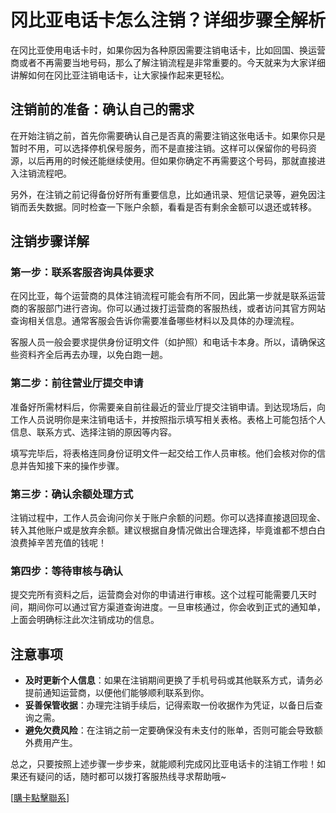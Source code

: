 # 冈比亚电话卡怎么注销？详细步骤全解析

在冈比亚使用电话卡时，如果你因为各种原因需要注销电话卡，比如回国、换运营商或者不再需要当地号码，那么了解注销流程是非常重要的。今天就来为大家详细讲解如何在冈比亚注销电话卡，让大家操作起来更轻松。

## 注销前的准备：确认自己的需求

在开始注销之前，首先你需要确认自己是否真的需要注销这张电话卡。如果你只是暂时不用，可以选择停机保号服务，而不是直接注销。这样可以保留你的号码资源，以后再用的时候还能继续使用。但如果你确定不再需要这个号码，那就直接进入注销流程吧。

另外，在注销之前记得备份好所有重要信息，比如通讯录、短信记录等，避免因注销而丢失数据。同时检查一下账户余额，看看是否有剩余金额可以退还或转移。

## 注销步骤详解

### 第一步：联系客服咨询具体要求

在冈比亚，每个运营商的具体注销流程可能会有所不同，因此第一步就是联系运营商的客服部门进行咨询。你可以通过拨打运营商的客服热线，或者访问其官方网站查询相关信息。通常客服会告诉你需要准备哪些材料以及具体的办理流程。

客服人员一般会要求提供身份证明文件（如护照）和电话卡本身。所以，请确保这些资料齐全后再去办理，以免白跑一趟。

### 第二步：前往营业厅提交申请

准备好所需材料后，你需要亲自前往最近的营业厅提交注销申请。到达现场后，向工作人员说明你是来注销电话卡，并按照指示填写相关表格。表格上可能包括个人信息、联系方式、选择注销的原因等内容。

填写完毕后，将表格连同身份证明文件一起交给工作人员审核。他们会核对你的信息并告知接下来的操作步骤。

### 第三步：确认余额处理方式

注销过程中，工作人员会询问你关于账户余额的问题。你可以选择直接退回现金、转入其他账户或是放弃余额。建议根据自身情况做出合理选择，毕竟谁都不想白白浪费掉辛苦充值的钱呢！

### 第四步：等待审核与确认

提交完所有资料之后，运营商会对你的申请进行审核。这个过程可能需要几天时间，期间你可以通过官方渠道查询进度。一旦审核通过，你会收到正式的通知单，上面会明确标注此次注销成功的信息。

## 注意事项

- **及时更新个人信息**：如果在注销期间更换了手机号码或其他联系方式，请务必提前通知运营商，以便他们能够顺利联系到你。
- **妥善保管收据**：办理完注销手续后，记得索取一份收据作为凭证，以备日后查询之需。
- **避免欠费风险**：在注销之前一定要确保没有未支付的账单，否则可能会导致额外费用产生。

总之，只要按照上述步骤一步步来，就能顺利完成冈比亚电话卡的注销工作啦！如果还有疑问的话，随时都可以拨打客服热线寻求帮助哦~

[[購卡點擊聯系](https://t.me/s/esim1088)]